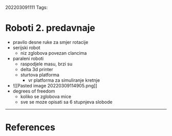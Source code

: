 202203091111
Tags: 

# Roboti 2. predavnaje
- pravilo desne ruke za smjer rotacije
- serijski robot
	- niz zglobova povezan clancima
- paraleni roboti
	- raspodjele masu, brzi su
	- delta 3d printer
	- sturtova platforma
		- vr platforma za simuliranje kretnje
- ![[Pasted image 20220309114905.png]]
- degrees of freedom
	- koliko se zglobova mice
	- sve se moze opisati sa 6 stupnjeva slobode
---
# References
